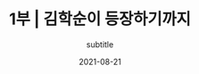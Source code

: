 ---
title: "1부 | 김학순이 등장하기까지"
subtitle: subtitle
date: 2021-08-21
author: 
summary:
  오랜 시간 일본군‘위안부’ 문제는 존재하지만 존재하지 않았다. 일본의 불법 강점과 전쟁범죄 책임은 극동국제군사재판(1946~1948)과 샌프란시스코 강화조약(1951)을 거치며 제대로 추궁되지 않았다. 냉전체제에서 미국은 동북아 안보와 아시아 안정이라는 명분으로 일본을 ‘반공의 방파제’로 삼으며 관대한 처분을 내렸다. 뒤이은 미군정과 분단, 한국전쟁, 독재체제 등으로 한국은 일제 식민지배와 관련된 과거사를 제대로 청산할 수 없었다. 박정희 군사정권 시기 체결된 한일청구권협정(1965)에도 일본군‘위안부’ 문제 등 전쟁범죄로 인한 피해 사항은 제외되었다. 이런 국내외 상황과 오랜 가부장적 문화가 결합되어 피해자들의 침묵은 지속된다.\
  
  1980년대 이후 민주화운동 과정에서 주도적 역할을 한 한국의 여성운동은 점차 독자적 ‘여성문제’에 집중하며 성장한다. 분단 극복과 민주화를 주요 과제로 설정하면서도 우리 사회 뿌리 깊은 성적 편견과 성차별로부터 여성을 해방시켜야 한다고 생각했던 당시 여성들은 다양한 여성단체를 조직하며 가정폭력, 성폭력, 인신매매, 공권력에 의한 성폭력, 여성노동자 차별 문제 등을 전면적으로 제기한다.
description: 
  한편, 1970년대부터 군사독재 체제에 저항하며 여성노동자 생존권 투쟁 지원에 앞장섰던 〈한국교회여성연합회〉(이하 한교여연)는 ‘기생 관광(일본인 성매매 관광)’과 일본군‘위안부’ 문제를 최초로 제기한 여성단체였다. 동시대 여성들이 당한 고통에 관심을 가지고 홀로 꾸준히 자료를 모으던 이화여대 윤정옥 교수는 민주화투쟁에 헌신하던 한국 여성운동의 대모이자 오랜 벗이었던 이이효재의 소개를 통해 〈한교여연〉의 조직적 지원을 받게 되었고, 김신실, 김혜원과 함께 1988년 2월 보름간 일본 오키나와 도카시키 섬 등 조사활동을 실시한다. 연구 결과는 같은 해 4월 〈한교여연〉이 주최한 제주도 〈여성과 관광문화〉 국제 세미나에서 발표된다. 이 자리에 참석한 국내외 여성들은 일제 식민지 시기 여성이 입은 고통에 공감하며 “치욕과 분노의 역사”를 반복하지 않기 위해 함께 할 것을 약속한다. 이후 〈한교여연〉에는 〈정신대문제연구위원회〉가 설치되고 1990년 〈정신대연구회〉로 발전된다.\
  
  그럼에도 일본군‘위안부’의 존재를 부정하고 일본군의 관여를 부인하는 일본 정부인사의 망언은 계속된다. 이에 37개 여성단체가 모여 항의서한을 보내고 기자회견을 하지만 일본 정부는 책임을 인정하지 않는다. 조직적 대응을 위한 단체 결성의 필요성이 절실해졌다. 1990년 11월 16일, 〈한교여연〉, 〈정신대연구회〉, 〈한국여성단체연합〉 등 37개 여성운동단체들과 다양한 시민, 종교, 학생 단체들이 참여해 〈한국정신대문제대책협의회〉(이하 정대협)가 결성된다.
weight: 1
image: https://wwm3.s3.ap-northeast-2.amazonaws.com/exhibition/ex-04/section-01-right/20_국민모금에+의한+위로금에+반대하는+기자회견.JPG
layout: special-1
resources:
- part: part-1
  components: 
  - year: 1945
    eventDate: 1945
    vertical: left
    src: 
    description: 광복
    target:
    target_title: 
  - year:
    eventDate: 1945
    vertical: right
    description: 건국부녀동맹 결성 \ 조선부녀총동맹 결성
  - year: 1946 ~ 1948
    eventDate: 1946 ~ 1948
    vertical: left
    description: 극동국제군사재판 개최
  - year: 1951
    eventDate: 1951  
    vertical: left
    description: 샌프란시스코 강화조약 체결   
  - year: 1965
    eventDate: 1965 
    vertical: left
    src: https://wwm3.s3.ap-northeast-2.amazonaws.com/exhibition/ex-04/section-01-left/1_한일협정+조인+특별+담화문을+발표하는+박정희+대통령.JPG
    description: 한일청구권협정 체결
    target: items/ex-04/section-01-left/1_한일협정-조인-특별-담화문을-발표하는-박정희-대통령/
    target_title: "한일협정 조인 특별 담화문을 발표하는 박정희 대통령, 1965.6.23., 사진, 출처 국가기록원"
  - year: 1967
    eventDate: 1967
    vertical: right
    description: 한국교회여성연합회(이하 한교여연) 창립
  - year: 1973
    eventDate: 1973
    vertical: right
    description: 한교여연, 기생관광 반대 성명서 발표하고 일본여성단체들과 교류
  - year: 1974
    eventDate: 1974
    vertical: right
    description: "마츠이 야요리(2000년 법정 주도), 일본 '아시아여성의모임' 발족하여 기생관광과 재일조선인 차별 반대"
  - year: 1981
    eventDate: 1981 
    vertical: right
    description: "윤정옥, 한국일보 '끌려간 사람들' 기사 연재를 통해 오키나와의 일본군'위안부' 피해자 배봉기 이야기 보도"
  - year: 1982
    eventDate: 1982  
    vertical: left
    description: 일본 역사교과서 왜곡 사태
  - year: 1983
    eventDate: 1983
    vertical: right
    description: "한국여성의전화 결성, 여성평우회 결성"
  - year: 1984
    eventDate: 1984 
    vertical: right
    src: https://wwm3.s3.ap-northeast-2.amazonaws.com/exhibition/ex-04/section-01-right/2_전두환대통령+일본방문+즈음한+우리의+입장_1.jpg
    description: "한교여연, 전두환 방일 맞이 '정신대' 문제 해결을 위한 서한 발송"
    target: /items/ex-04/section-01-right/2_전두환대통령-일본방문-즈음한-우리의-입장_1/
    target_title: "전두환대통령 일본방문 즈음한 우리의 입장, 1984.8.23., 문서, 기증 윤영애"
  - year:
    eventDate: 1984
    vertical: left
    description: "한국, UN '여성에 대한 모든 형태의 차별 철폐 협약' 가입"
  - year: 1986
    eventDate: 1986 
    vertical: right
    src: https://archives.kdemo.or.kr/file-img/vol01/001/012/00101251/00101251_0001.jpg
    description: "부천경찰서 성고문 사건 발생"
    target: https://archives.kdemo.or.kr/collections/view/10000072
    target_title: "부천경찰서 성고문 사건에 관한 고발장, 1986.7.5., 문서, 출처 한국기독교사회문제연구원, 민주화운동기념사업회"
  - year:
    eventDate: 1986 
    vertical: right
    description: "기독여민회 결성"
  - year:
    eventDate: 1986
    vertical: left
    description: "후지오 마사유키 문부상, “한일합방은 한국측에도 책임이 있다”" 
  - year: 1987 
    eventDate: 1987
    vertical: right
    description: "6월 민주항쟁"
  - year:
    eventDate: 1987
    vertical: right
    description: "한국여성민우회 결성, 한국여성단체연합(이하 여연) 결성"
  - year: 1988
    eventDate: 1988.2.
    vertical: right
    src: https://wwm3.s3.ap-northeast-2.amazonaws.com/exhibition/ex-04/section-01-right/4_좌측부터+윤정옥,+김혜원,+김신실.JPG
    description: "윤정옥·김혜원·김신실, 후쿠오카, 큐슈, 오키나와, 도카시키 섬, 도쿄, 사이타마, 삿포로 등 방문하여 '정신대' 문제 조사"
    target: 
    target_title: "좌측부터 윤정옥, 김혜원, 김신실, 1988.2., 사진"
  - year:
    eventDate: 1988.2. 
    vertical: right
    description: "'성추행 가해자 혀 절단 사건' 발생"   
  - year:
    eventDate: 1988.4
    vertical: left
    description: "오쿠노 세이스케 국토청장관, 태평양전쟁 관련 일본의 침략 사실 부인"
  - year: 
    eventDate: 1988.4.
    vertical: right
    src: https://wwm3.s3.ap-northeast-2.amazonaws.com/exhibition/ex-04/section-01-right/5_제주도에서+개최된+'여성과+관광문화'+국제+세미나.jpg
    description: "윤정옥, 한교여연 주최 '여성과 관광문화' 국제 세미나에서 '정신대' 문제 조사결과 보고"
    target: 
    target_title: "제주도에서 개최된 '여성과 관광문화' 국제 세미나, 1988.4.21-23., 사진"
  - year: 
    eventDate: 1988.4.
    vertical: right
    src: https://wwm3.s3.ap-northeast-2.amazonaws.com/exhibition/ex-04/section-01-right/5-2_여성과+관광문화+자료집.jpg
    description: "윤정옥, 한교여연 주최 '여성과 관광문화' 국제 세미나에서 '정신대' 문제 조사결과 보고"
    target: 
    target_title: "여성과 관광문화 자료집, 1998.4.21-23., 문서"
  - year:
    eventDate: 1988.2. 
    vertical: right
    description: "한교여연, 교회와사회위원회 산하 '정신대문제연구위원회' 설치하여 자료 수집과 추모비 제작 추진"
  - year:
    eventDate: 1988
    vertical: left
    description: "서울 올림픽 개최"
  - year:
    eventDate: 1988
    vertical: left
    description: "니시무라 도시조 의원, “한일합방은 잘된 일”"
  - year: 1989
    eventDate: 1989
    vertical: left
    description: "히로히토 일왕 사망"
  - year: 
    eventDate: 1988.4.
    vertical: right
    src: https://wwm3.s3.ap-northeast-2.amazonaws.com/exhibition/ex-04/section-01-right/6_일본+히로히또+국왕+사망에+대한+한국교회여성의+입장.jpg
    description: "한교여연, '정신대' 문제에 대한 사죄를 요구하는 성명서 발표"
    target: 
    target_title: "일본 히로히또 국왕 사망에 대한 한국교회여성의 입장, 1989.1.23., 문서, 기증 윤영애"    
  - year:
    eventDate: 1989
    vertical: left
    description: "다케시타 노보루 총리, “천황 전쟁책임 없다”"
  - year:
    eventDate: 1989
    vertical: left
    description: "일본 역사왜곡 교과서 일법원 합헌 판결"
  - year:
    eventDate: 1989
    vertical: left
    description: "베를린 장벽 붕괴"
  - year: 1990
    eventDate: 1990.1
    vertical: right
    src: https://wwm3.s3.ap-northeast-2.amazonaws.com/exhibition/ex-04/section-01-right/7_정신대+원혼+서린+발자취+취재기+육필+원고.jpg
    description: "윤정옥, 한겨레신문에 '정신대 원혼 서린 발자취 취재기' 연재"
    target: 
    target_title: "정신대 원혼 서린 발자취 취재기 육필 원고, [1990], 문서, 기증 윤정옥" 
  - year: 1990
    eventDate: 1990.5.18.
    vertical: right
    src: https://wwm3.s3.ap-northeast-2.amazonaws.com/exhibition/ex-04/section-01-right/8_노태우+대통령+방일+맞이+기자회견.jpg
    description: "한교여연·여연·여대생대표자협의회, 노태우 대통령 방일 맞이 기자회견 개최, 일본 정부에 사죄 요구 성명서 발표"
    target: 
    target_title: "노태우 대통령 방일 맞이 기자회견, 1990.5.18., 사진"
  - year:
    eventDate: 1990.5.25.
    vertical: left
    src: https://wwm3.s3.ap-northeast-2.amazonaws.com/exhibition/ex-04/section-01-left/2_제1차+한일정상회담에서+노태우+대통령과+가이후+총리.JPG
    description: "노태우 대통령, 방일하여 '강제연행 한국인 명단' 공개 요구"
    target: 
    target_title: "제1차 한일정상회담에서 노태우 대통령과 가이후 총리, 1990.5.26., 사진, 출처 국가기록원"
  - year:
    eventDate: 1990.6.6.
    vertical: left
    description: "사회당 모토오까 쇼지 의원, 참의원 예산위원회에서 강제 연행과 '종군위안부'에 대한 정부 조사 요청" 
  - year:
    eventDate: 1990.6.6.
    vertical: left
    description: "시미즈 쓰타오 노동성 직업안정국장, “위안부는 민간업자의 관리하에 있었으며 실태 조사는 어렵다”"
  - year:
    eventDate: 1990.7.10.
    vertical: right
    description: "윤정옥, '정신대문제연구위원회'를 '정신대연구회'로 전환하고 한교여연에서 독립"
  - year:
    eventDate: 1990.10.17.
    vertical: right
    src: https://wwm3.s3.ap-northeast-2.amazonaws.com/exhibition/ex-04/section-01-right/9_기자회견+현장.jpg
    description: "정신대연구회, 37개 여성단체와 함께 기자회견 개최하고 한일 정부에 공개서한 송부 "
    target: 
    target_title: "기자회견 현장, 1990.10.17., 사진" 
  - year:
    eventDate: 1990.10.29.
    vertical: right
    description: "일본 참의원 의원회관에서 ‘종군위안부문제 간담회’ 개최하고 외무성에 공개서한 전달"
  - year:
    eventDate: 1990.11.16.
    vertical: right
    src: https://wwm3.s3.ap-northeast-2.amazonaws.com/exhibition/ex-04/section-01-right/10_기독교회관으로+사무실을+이전하고+개최한+현판식.jpg
    description: "37개 여성단체, 한국정신대문제대책협의회(이하 정대협) 결성(회장 윤정옥, 서기 김혜원, 회계 김신실, 실무 윤영애와 방숙자)"
    target: 
    target_title: "기독교회관으로 사무실을 이전하고 개최한 현판식, 1992.11.16., 사진"
  - year:
    eventDate: 1990.12.
    vertical: right
    description: "윤정옥, 도쿄 YWCA에서 일본인과 재일조선인여성을 대상으로 '정신대' 문제 강연"
  - year: 1991
    eventDate: 1991.1.
    vertical: right
    src: http://archives.kdemo.or.kr/file-img/vol01/008/578/00857862/00857862_0001.jpg
    description: "'아동성폭행 가해자 20년후 살인 사건' 발생"
    target: https://archives.kdemo.or.kr/isad/view/00857862
    target_title: "김부남씨의 무죄와 성폭력특별법 제정을 요구하는 성폭력특별법제정추진위원회의 성명서, 1991.8.23., 문서, 출처 한국여성단체연합, 민주화운동기념사업회"
  - year:
    eventDate: 1991.1.
    vertical: right
    description: "'일본 '종군위안부문제를 생각하는 모임' 결성"
  - year:
    eventDate: 1991.1.8.
    vertical: right
    src: https://wwm3.s3.ap-northeast-2.amazonaws.com/exhibition/ex-04/section-01-right/12_.JPG
    description: "정대협, 가이후 도시키 수상 방한 맞이 여성계 입장 성명서 발표 및 시위"
    target: 
    target_title:
  - year:
    eventDate: 1991.3.
    vertical: left
    description: "일본 노동성, '강제연행 한국인 명단' 공개"
  - year:
    eventDate: 1991.4.1.
    vertical: left
    description: "와카바야시 유키노리 노동성 직업안정국장, “조사를 했으나 강제동원을 확인할 수 있는 자료는 없다”"
  - year:
    eventDate: 1991.4.
    vertical: right
    description: "정대협, 윤정옥·박순금(한교여연 회장)·이효재(여연 회장)을 대표로 하는 공동대표 제도로 전환"
  - year:
    eventDate: 1991.4.24.
    vertical: left
    description: "일본대사관의 오노 마사아키 참사관, '일본 정부가 조사했으나 여성을 강제 동원한 사실이 없고, 1965년 한일협정으로 보상 문제가 해결되었다' "
  - year:
    eventDate: 1991.5.18.
    vertical: right
    description: "오사카 재일조선인여성들의 '조선인종군위안부문제를 생각하는 모임' 결성"
  - year:
    eventDate: 1991.5.28.
    vertical: right
    src: https://wwm3.s3.ap-northeast-2.amazonaws.com/exhibition/ex-04/section-01-right/13_정신대+문제에+관한+강의.JPG
    description: "정대협, 서울에서 '정신대 문제에 관한 강연회' 개최"
    target: 
    target_title: "정신대 문제에 관한 강의, 1991.5.28., 사진"
  - year:
    eventDate: 1991.5.31.
    vertical: right
    description: "정대협, 도쿄 '제1차 아시아의 평화와 여성의 역할' 토론회에서 위안부 문제 보고"
  - year:
    eventDate: 1991.7.
    vertical: right
    src: https://wwm3.s3.ap-northeast-2.amazonaws.com/exhibition/ex-04/section-01-right/14_국회+청원을+위해+한교여연에서+열린+기자회견.JPG
    description: "정대협, 국회에 '정신대문제 해결을 위한 청원서' 제출 "
    target: 
    target_title: "국회 청원을 위해 한교여연에서 열린 기자회견, 1991.7.23., 사진"
- part: part-2
  components: 
  - year: 1991
    eventDate: 1991.8.14.
    vertical: right
    description: "김학순, 기자회견에서 일본군'위안부' 피해 공개증언"
  - year:
    eventDate: 1991.9.18.
    vertical: left
    src: https://wwm3.s3.ap-northeast-2.amazonaws.com/exhibition/ex-04/section-01-right/14_국회+청원을+위해+한교여연에서+열린+기자회견.JPG
    description: "남북한 UN 동시 가입"
    target: 
    target_title: "UN가입 신청을 위한 UN헌장 의무수락선언서에 서명하는 노태우 대통령, 1991.7.19., 사진, 출처 국가기록원"
  - year:
    eventDate: 1991.9.18.
    vertical: right
    description: "정대협, 정신대 신고전화 개통"
  - year:
    eventDate: 1991.10.18.
    vertical: right
    description: "오키나와의 일본군 '위안부' 피해자 배봉기 사망"
  - year:
    eventDate: 1991.11.3.
    vertical: right
    description: "도쿄 재일조선인여성들의 '종군위안부문제 우리여성네트워크' 결성"
  - year:
    eventDate: 1991.12.
    vertical: right
    description: "문옥주·김옥선, 정대협에 일본군'위안부' 피해 신고"
  - year:
    eventDate: 1991.12.6.
    vertical: right
    description: "태평양전쟁희생자유족회, 김학순 등 피해자들과 함께 도쿄지방재판소에 '아시아태평양전쟁 한국인 희생자 보상청구소송' 제소"
  - year:
    eventDate: 1991.12.6.
    vertical: left
    description: "가토 고이치 관방장관, '정부가 관여했다고 하는 자료는 발견할 수 없다, 일본 정부가 정신대 문제에 대처하는 것은 어렵다'"
  - year:
    eventDate: 1991.12.8.
    vertical: left
    description: "일본의 진주만 공격 50주년"
  - year:
    eventDate: 1991.12.10.
    vertical: left
    description: "한국 외무부, 주한 일본대사에게 가토 고이치 발언 항의, 일본군'위안부' 문제 진상규명 요청"
  - year:
    eventDate: 1991.12.21.
    vertical: left
    src: https://wwm3.s3.ap-northeast-2.amazonaws.com/exhibition/ex-04/section-01-left/4_SEATIC+Interrogation+Bulletin+No.+2(동남아시아번역심문센터+심리전+심문회보+제2호).JPG
    description: "일본군의 관여를 증명하는 연합군 문서 발견"
    target: 
    target_title: "SEATIC Interrogation Bulletin No. 2(동남아시아번역심문센터 심리전 심문회보 제2호), 문서, 출처 서울기록원"
  - year:
    eventDate: 1991.12.26.
    vertical: left
    description: "소련 해체"
  - year: 1992
    eventDate: 1992.1.
    vertical: right
    description: "김복동, 정대협에 일본군'위안부' 피해 신고"
  - year:
    eventDate: 1992.1.
    vertical: left
    src: https://wwm3.s3.ap-northeast-2.amazonaws.com/exhibition/ex-04/section-01-left/5_陸軍省+軍慰安所従業婦等募集ニ關スル件(군+위안소+종업부+등+모집에+관한+건).JPG
    description: "일본군의 관여를 증명하는 연합군 문서 발견"
    target: 
    target_title: "陸軍省 軍慰安所従業婦等募集ニ關スル件(군 위안소 종업부 등 모집에 관한 건), 문서, 출처 WAM"
  - year:
    eventDate: 1992.1.8.
    vertical: right
    src: https://wwm3.s3.ap-northeast-2.amazonaws.com/exhibition/ex-04/section-01-right/15_일본대사관+앞+수요시위+모습.jpg
    description: "정대협, 일본군'위안부' 문제 해결을 위한 정기 수요시위 시작"
    target: 
    target_title: "일본대사관 앞 수요시위 모습, 사진"
  - year:
    eventDate: 1992.1.8.
    vertical: right
    src: https://wwm3.s3.ap-northeast-2.amazonaws.com/exhibition/ex-04/section-01-right/16_일본대사관+앞+수요시위에+참석한+김학순.jpg
    description: "정대협, 일본군'위안부' 문제 해결을 위한 정기 수요시위 시작"
    target: 
    target_title: "일본대사관 앞 수요시위에 참석한 김학순, 사진, 기증 양징자"
  - year:
    eventDate: 1992.1.13.
    vertical: left
    description: "가토 고이치 관방장관, 위안부 모집과 위안소 경영 등에 일본군의 관여 인정"
  - year:
    eventDate: 1992.1.14.
    vertical: right
    description: "일본여성단체, '위안부 110번' 전화 개설"
  - year:
    eventDate: 1992.1.14.
    vertical: right
    description: "일본여성단체, '종군위안부 문제 행동네트워크' 발족"
  - year:
    eventDate: 1992.1.17.
    vertical: left
    description: "미야자와 기이치 총리, 종군위안부 문제에 대하여 사죄"
  - year:
    eventDate: 1992.2.
    vertical: right
    description: "정대협, UN 인권위원회 위안부 문제 상정을 위한 미국 홍보활동 전개"
  - year:
    eventDate: 1992.8.
    vertical: right
    description: "북한 '종군위안부 및 태평양전쟁 피해자 보상대책위원회' 발족"
  - year:
    eventDate: 1992.1.8.
    vertical: right
    src: https://wwm3.s3.ap-northeast-2.amazonaws.com/exhibition/ex-04/section-01-right/17_한국,+필리핀,+타이완,+타이,+홍콩,+일본+6개국이+참가한+제1회+아시아연대회의.jpg
    description: "정대협, 제1차 아시아연대회의 개최"
    target: 
    target_title: "한국, 필리핀, 타이완, 타이, 홍콩, 일본 6개국이 참가한 제1회 아시아연대회의, 1992.8.10~11., 사진"
  - year:
    eventDate: 1992.1.8.
    vertical: right
    src: https://wwm3.s3.ap-northeast-2.amazonaws.com/exhibition/ex-04/section-01-right/18_UN+인권소위원회에서+증언하는+황금주.jpg
    description: "정대협, UN 인권소위원회에서 일본군'위안부' 문제 보고"
    target: 
    target_title: "UN 인권소위원회에서 증언하는 황금주, 사진"
  - year:
    eventDate: 1992.12.
    vertical: right
    description: "'정신대할머니 생활기금 모금 국민운동본부' 발족"
  - year:
    eventDate: 1992.12.
    vertical: right
    description: "'워싱턴 정신대문제대책위원회' 발족"
  - year:
    eventDate: 1992.12.25.
    vertical: right
    description: "'일본군'위안부' 피해자 등 10명, 야마구치 지방법원 시모노세키지부에 소송 제기(관부재판)"
  - year: 1993
    eventDate: 1993.1.23.
    vertical: right
    description: "일본 '송신도 할머니를 지원하는 모임(재일조선인위안부 재판을 지원하는 모임)' 결성"
  - year:
    eventDate: 1993.2.
    vertical: right
    description: "정대협, UN 인권위원회 참석"
  - year:
    eventDate: 1993.3.13.
    vertical: left
    description: "김영삼 대통령, '일본 정부에 물질적 요구 않고 한국 정부가 직접 피해자 지원하겠다'"
  - year:
    eventDate: 1993.6.
    vertical: left
    description: "'일제하 일본군위안부에 대한 생활안정지원법' 제정"
  - year:
    eventDate: 1993.6.
    vertical: right
    src: https://wwm3.s3.ap-northeast-2.amazonaws.com/exhibition/ex-04/section-01-right/19_'비엔나+세계인권회의에서+발언하는+김복동.jpg
    description: "정대협, 비엔나 세계인권회의 참석"
    target: 
    target_title: "비엔나 세계인권회의에서 발언하는 김복동, 1993.6., 사진"
  - year:
    eventDate: 1993
    vertical: left
    src: https://wwm3.s3.ap-northeast-2.amazonaws.com/exhibition/ex-04/section-01-left/6_Study+concerning+the+right+to+restitution,+compensation+and+rehabilitation+for+victims+of+gross+violations+of+human+rights+and+fundamental+freedoms.JPG
    description: "UN 인권소위원회 특별보고관 테오 반 보벤, '인권과 자유에 중대한 침해를 입은 피해자에 대한 배상과 보상 및 회복의 권리에 관한 연구보고서' 제출"
    target: 
    target_title: "Study concerning the right to restitution, compensation and rehabilitation for victims of gross violations of human rights and fundamental freedoms, 1993.7.2., 문서"
  - year:
    eventDate: 1993.8.4.
    vertical: left
    description: "한국 외무부, 일본군'위안부' 문제를 더 이상 한일 외교현안으로 제기하지 않는다는 것이 정부 방침"
  - year:
    eventDate: 1993.8.4.
    vertical: left
    description: "고노 요헤이 관방장관, 정부의 관여 시인하는 담화 발표"
  - year:
    eventDate: 1993.10.
    vertical: right
    description: "'제2차 아시아연대회의 개최"
  - year:
    eventDate: 1993.12.
    vertical: left
    description: "UN '여성에 대한 폭력 철폐 선언' 채택"
  - year: 1994
    eventDate: 1994.5.
    vertical: left
    description: "나가노 시게토 법무장관, 침략전쟁 부정하고 일본군'위안부'를 공창으로 표현"
  - year:
    eventDate: 1994.7.
    vertical: left
    description: "일본, 민간모금을 통한 위로금(償い金) 지급 구상"
  - year:
    eventDate: 1994.9.
    vertical: right
    src: https://wwm3.s3.ap-northeast-2.amazonaws.com/exhibition/ex-04/section-01-right/20_국민모금에+의한+위로금에+반대하는+기자회견.JPG
    description: "정대협, 일본 민간 위로금(償い金)  반대 기자회견 및 집회 개최"
    target: 
    target_title: "국민모금에 의한 위로금에 반대하는 기자회견, 1994.6., 사진"    
  - year:
    eventDate: 1994.11.22.
    vertical: left
    description: "국제법률가위원회(ICJ), 일본 정부에 피해자 배상 조치 및 국제상설중재재판소(PCA) 제소 수용 등 권고"
  - year: 1995
    eventDate: 1995.2.
    vertical: right
    description: "제3차 아시아연대회의 개최"
  - year:
    eventDate: 1995.7.
    vertical: left
    src: https://wwm3.s3.ap-northeast-2.amazonaws.com/exhibition/ex-04/section-01-left/7_Working+paper+on+the+situation+of+systematic+rape,+sexual+slavery+and+slavery-like+practices+during+wartime,+including+internal+armed+conflict.JPG
    description: "UN 인권소위원회 특별보고관 린다 챠베즈, '전시 하 조직적 강간, 성노예제 및 그와 유사한 관행에 관한 연구보고서' 제출"
    target: 
    target_title: "Working paper on the situation of systematic rape, sexual slavery and slavery-like practices during wartime, including internal armed conflict, 1995.7.13., 문서"
  - year:
    eventDate: 1995.7.19.
    vertical: left
    description: "일본, 국민기금 발족"
  - year:
    eventDate: 1995.7.19.
    vertical: right
    description: "정대협 등 국내외 43개 단체, 국민기금 발족 반대성명 발표" 
  - year:
    eventDate: 1995.8.
    vertical: right
    description: "무라야마 도이치 총리, 식민지배에 대해 공식 사죄하는 담화 발표"
  - year:
    eventDate: 1995.9.
    vertical: right
    src: https://wwm3.s3.ap-northeast-2.amazonaws.com/exhibition/ex-04/section-01-right/21_1995+여성에+대한+NGO+포럼.JPG
    description: "정대협, 베이징 세계여성대회 참석"
    target: 
    target_title: "1995 여성에 대한 NGO 포럼, 1995.9.4.. 사진"
  - year: 1996
    eventDate: 1996
    vertical: right
    src: https://wwm3.s3.ap-northeast-2.amazonaws.com/exhibition/ex-04/section-01-left/8_Report+on+the+mission+to+the+Democratic+People’s+Republic+of+Korea,+the+Republic+of+Korea+and+Japan+on+the+issue+of+military+sexual+slavery+in+wartime.JPG
    description: "UN 인권위원회 특별보고관 라디카 쿠마라스와미, '전쟁 중 군대 성노예제 문제에 관한 조선민주주의공화국, 대한민국, 일본 조사 보고서' 제출"
    target: 
    target_title: "Report on the mission to the Democratic People’s Republic of Korea, the Republic of Korea and Japan on the issue of military sexual slavery in wartime, 1996.1.4., 문서"
  - year:
    eventDate: 1996.3.
    vertical: left
    description: "국제노동기구(ILO), 일본군'위안부' 제도에 대한 일본 정부의 보상 권고"
  - year:
    eventDate: 1996.3.
    vertical: right
    description: "'제4차 아시아연대회의 개최"
  - year:
    eventDate: 1996.4.19.
    vertical: left
    description: "UN 인권위원회, 쿠마라스와미 보고서 채택"
  - year:
    eventDate: 1996.5.29.
    vertical: right
    description: "정대협, 일본대사관에 국민기금 철회 요구 항의서한 전달"
  - year:
    eventDate: 1996.7.
    vertical: right
    src: https://wwm3.s3.ap-northeast-2.amazonaws.com/exhibition/ex-04/section-01-right/22_96+평화를위한+증언+집회.JPG
    description: "정대협, 일본 전역에서 '피해자와 함께하는 국민기금 반대 집회' 개최"
    target: 
    target_title: "96 평화를위한 증언 집회, 1996., 사진"
  - year: 1997
    eventDate: 1997.1.15.
    vertical: left
    description: "김영삼 대통령, 일본에 국민기금 지급에 대한 유감 표시"
  - year:
    eventDate: 1997.11.18.
    vertical: left
    description: "한국 국회, 일본 전범 출입국 금지를 위한 출입국관리법 개정안 의결"
  - year:
    eventDate: 1997.12.16.
    vertical: right
    description: "일본군'위안부' 피해를 최초로 공개증언한 김학순 별세"
  - year: 1998
    eventDate: 1998.4.
    vertical: right
    src: https://wwm3.s3.ap-northeast-2.amazonaws.com/exhibition/ex-04/section-01-right/23_2000년+일본군성노예전범+여성국제법정+보고서.jpg
    description: "'제5차 아시아연대회의에서 '2000년 일본군성노예전범 여성국제법정 개최' 결정"
    target: 
    target_title: "2000년 일본군성노예전범 영성국제법정 보고서, 문서"
  - year:
    eventDate: 1998.10.
    vertical: right
    description: "한국, 북한, 일본 위안부 문제 공동합의문 채택"                                                                                                                                                                    
---